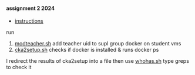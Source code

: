 #### assignment 2 2024
* [instructions](https://docs.google.com/document/d/1eQRmO1WlkuGOQiQ6i5Yq4cQcVWZHMWz5rPGP6hXDGwQ/edit)


run 
1. [modteacher.sh](modteacher.sh)  add teacher uid to supl group docker on student vms
2. [cka2setup.sh](cka2setup.sh)  checks if docker is installed & runs docker ps 

I redirect the results of cka2setup into a file then use [whohas.sh](whohas.sh) type greps to check it

